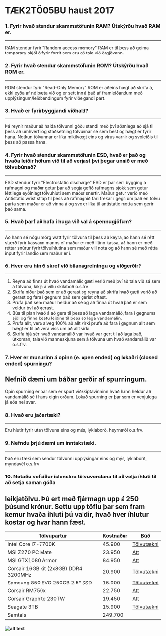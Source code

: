 # TÆK2TÖ05BU haust 2017

### 1. Fyrir hvað stendur skammstöfunin RAM? Útskýrðu hvað RAM er.
------
RAM stendur fyrir "Random access memory"
RAM er til þess að geima temporary skjöl á fyrir forrit sem eru að tala við örgjövann.

### 2. Fyrir hvað stendur skammstöfunin ROM? Útskýrðu hvað ROM er.
------
ROM stendur fyrir "Read-Only Memory"
ROM er aðeins hægt að skrifa á, ekki eyða af né bæta við og er sett inn á það af framleiðandum með upplýsingum/leiðbendingum fyrir viðeigandi part.

### 3. Hvað er fyrirbyggjandi viðhald?
------
Þá reynir maður að halda tölvunni góðu standi með því aðanlega að sjá til þess að umhverfi og staðsetning tölvunnar sé sem best og hægt er fyrir hana.  Notkun tölvunnar er líka mikilvægt eins og vírus varnir og svoleiðis til þess að passa hana.

### 4. Fyrir hvað stendur skammstöfunin ESD, hvað er það og hvaða leiðir höfum við til að verjast því þegar unnið er með tölvubúnað?
------
ESD stendur fyrir "Electrostatic discharge"
ESD er þar sem bygging á rafmagni og maður getur þar að segja gefið rafmagns sjokk sem getur léttilega eyðinlagt tölvuhluti sem maður snertir.  Maður getur verið með Antistatic wrist strap til þess að rafmagnið fari frekar í gegn um það en tölvu parta sem maður er að vinna á og svo er líka til antistatic motta sem gerir það sama.

### 5. Hvað þarf að hafa í huga við val á spennugjöfum?
------
Að hann sé nógu mörg watt fyrir tölvuna til þess að keyra, að hann sé rétt stærð fyrir kassann manns ef maður er með lítinn kassa, að hann er með réttar snúrur fyrir tölvuíhlutina sem maður vill nota og að hann sé með rétta input fyrir landið sem maður er í.

### 6. Hver eru hin 6 skref við bilanagreiningu og viðgerðir?
------
1. Reyna að finna út hvað vandamálið gæti verið með því að tala við sá sem á tölvuna, kíkja á villu skilaboð o.s.frv
2. Skrifa niður það sem er að gerast og reyna að skrifa hvað gæti verið að gerast og fara í gegnum það sem gerist oftast.
3. Prufa það sem maður heldur að sé og að finna út hvað það er sem veldur því að gerast.
4. Búa til plan hvað á að gera til þess að laga vandamálið, fara í gegnums sjöl og finna bestu leiðina til þess að laga vandamálin.
5. Prufa allt, vera alveg 100% að allt virki prufa að fara í gegnum allt sem hægt er til að vera viss um að allt virki.
6. Skrifa hjá sér hvað vandamálið var, hvað var gert til að laga það, útkoman, tala við manneskjuna sem á tölvuna um hvað vandamálið var o.s.frv.

### 7. Hver er munurinn á opinn (e. open ended) og lokaðri (closed ended) spurningu?
Nefnið dæmi um báðar gerðir af spurningum.
------
Opin spurning er þar sem er spurt viðskiptavinninn hvað hann heldur að vandamálið sé í hans eigin orðum.
Lokuð spurning er þar sem er venjulega já eða nei svar.

### 8. Hvað eru jaðartæki?
------
Eru hlutir fyrir utan tölvuna eins og mús, lyklaborð, heyrnatól o.s.frv.

### 9. Nefndu þrjú dæmi um inntakstæki.
------
Það eru tæki sem sendur tölvunni upplýsingar eins og mýs, lyklaborð, myndavél o.s.frv

### 10. Notaðu vefsíður íslenskra tölvuverslana til að velja íhluti til að setja saman góða
leikjatölvu. Þú ert með fjármagn upp á 250 þúsund krónur. Settu upp töflu þar sem
fram kemur hvaða íhluti þú valdir, hvað hver íhlutur kostar og hvar hann fæst.
------
Tölvupartur | Kostnaður | Búð
--- | --- | ---
Intel Core i7-7700K | 45.900 | [Tölvutækni](http://tolvutaekni.is/product_info.php?products_id=3271)
MSI Z270 PC Mate  | 23.950 | [Att](https://att.is/product/msi-z270-pc-mate-modurbord)
MSI GTX1080 Armor   | 84.950 | [Att](https://www.att.is/product/msi-gtx1080-armor-skjakort)
Corsair 16GB kit (2x8GB) DDR4 3200MHz   | 20.900 | [Tölvutækni](http://tolvutaekni.is/product_info.php?cPath=28_34_166&products_id=3052)
Samsung 850 EVO 250GB 2.5" SSD   | 15.900 | [Tölvutækni](http://tolvutaekni.is/product_info.php?products_id=2879)
Corsair RM750x   | 22.750 | [Att](https://www.att.is/product/corsair-rm750x-aflgjafi)
Corsair Graphite 230TW    | 19.450 | [Att](https://www.att.is/product/corsair-graphite-230tw-kassi)
Seagate 3TB    | 15.900 | [Tölvutækni](http://tolvutaekni.is/product_info.php?products_id=2341)
Samtals | 249.700 | |
#### ![alt text](https://cdn.att.is/skrar/image/ILF672/COR-230TWBK.png "Tölvukassi")